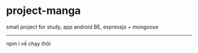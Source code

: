 # project-manga
small project for study, app android BE, expressjs + mongoose

---

npm i về chạy thôi
